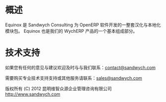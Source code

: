 概述
====

Equinox 是 Sandwych Consulting 为 OpenERP 软件开发的一整套汉化与本地化模块包。
Equinox 也是我们的 WychERP 产品的一个基本组成部分。


技术支持
========

如果您有任何的意见与建议欢迎及时与与我们联系：contact@sandwych.com

需要购买专业技术支持支持或其他服务请联系：sales@sandwych.com

版权所有 (C) 2012 昆明维智众源企业管理咨询有限公司
http://www.sandwych.com
